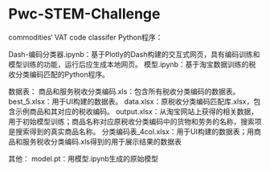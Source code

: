 # Pwc-STEM-Challenge
 commodities‘ VAT code classifer
Python程序：

Dash-编码分类器.ipynb：基于Plotly的Dash构建的交互式网页，具有编码训练和模型训练的功能，运行后应生成本地网页。
模型.ipynb：基于淘宝数据训练的税收分类编码匹配的Python程序。

数据表：
商品和服务税收分类编码.xls：包含所有税收分类编码的数据表。
best_5.xlsx：用于UI构建的数据表。
data.xlsx：原税收分类编码匹配库.xlsx，包含示例商品和其对应的税收编码。
output.xlsx：从淘宝网站上获得的相关数据，用于初始模型训练；商品名称对应原税收分类编码中的货物和劳务的名称，搜索项是搜索得到的真实商品名称。
分类编码表_4col.xlsx：用于UI构建的数据表；用商品和服务税收分类编码.xls得到的用于展示结果的数据表

其他：
model.pt：用模型.ipynb生成的原始模型
